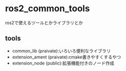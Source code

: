 # ros2_common_tools
ros2で使えるツールとかライブラリとか
## tools

- common_lib (praivate):いろいろ便利なライブラリ
- extension_ament (praivate):cmake書きやすくするやつ
- extension_node (public):拡張機能付きのノード作成
